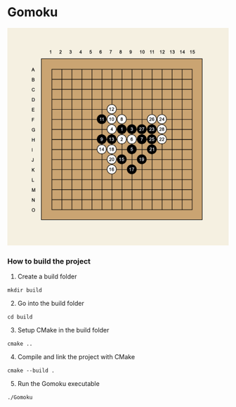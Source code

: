 # Gomoku

![Image description](./gomoku_screenshot.png)

### How to build the project
1. Create a build folder 
```
mkdir build
```
2. Go into the build folder
```
cd build
```
3. Setup CMake in the build folder
```
cmake ..
```
4. Compile and link the project with CMake
```
cmake --build .
```
5. Run the Gomoku executable
```
./Gomoku
```
